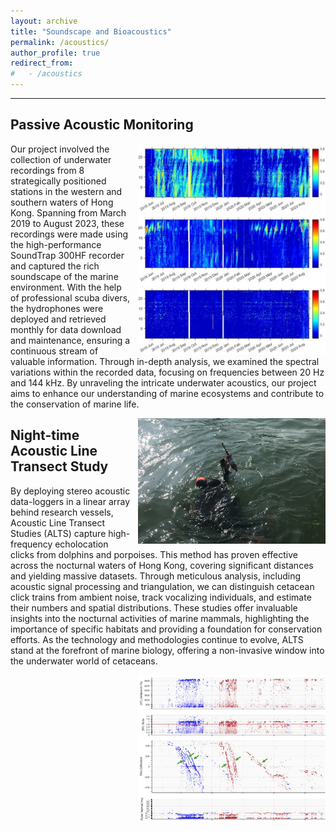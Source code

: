 ```yaml
---
layout: archive
title: "Soundscape and Bioacoustics"
permalink: /acoustics/
author_profile: true
redirect_from:
#   - /acoustics
---
```


---

## Passive Acoustic Monitoring

<img src="/images/acoustics-pam-longterm.png" alt="acoustics" style="float: right; margin-left: 10px; width: 300px;" />

Our project involved the collection of underwater recordings from 8 strategically positioned stations in the western and southern waters of Hong Kong. Spanning from March 2019 to August 2023, these recordings were made using the high-performance SoundTrap 300HF recorder and captured the rich soundscape of the marine environment. With the help of professional scuba divers, the hydrophones were deployed and retrieved monthly for data download and maintenance, ensuring a continuous stream of valuable information. Through in-depth analysis, we examined the spectral variations within the recorded data, focusing on frequencies between 20 Hz and 144 kHz. By unraveling the intricate underwater acoustics, our project aims to enhance our understanding of marine ecosystems and contribute to the conservation of marine life.

<img src="/images/acoustics-diver.png" alt="acoustics" style="float: right; margin-left: 10px; width: 300px;" />

## Night-time Acoustic Line Transect Study

By deploying stereo acoustic data-loggers in a linear array behind research vessels, Acoustic Line Transect Studies (ALTS) capture high-frequency echolocation clicks from dolphins and porpoises. This method has proven effective across the nocturnal waters of Hong Kong, covering significant distances and yielding massive datasets. Through meticulous analysis, including acoustic signal processing and triangulation, we can distinguish cetacean click trains from ambient noise, track vocalizing individuals, and estimate their numbers and spatial distributions. These studies offer invaluable insights into the nocturnal activities of marine mammals, highlighting the importance of specific habitats and providing a foundation for conservation efforts. As the technology and methodologies continue to evolve, ALTS stand at the forefront of marine biology, offering a non-invasive window into the underwater world of cetaceans.

<img src="/images/acoustics-ALTS-trace.png" alt="acoustics" style="float: right; margin-left: 10px; width: 300px;" />
